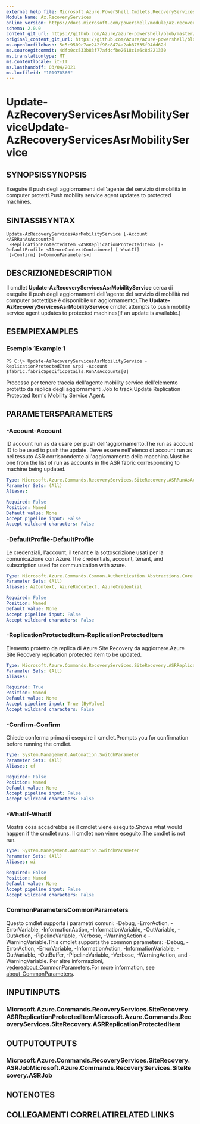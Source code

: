 ```yaml
---
external help file: Microsoft.Azure.PowerShell.Cmdlets.RecoveryServices.SiteRecovery.dll-Help.xml
Module Name: Az.RecoveryServices
online version: https://docs.microsoft.com/powershell/module/az.recoveryservices/update-azrecoveryservicesasrmobilityservice
schema: 2.0.0
content_git_url: https://github.com/Azure/azure-powershell/blob/master/src/RecoveryServices/RecoveryServices/help/Update-AzRecoveryServicesAsrMobilityService.md
original_content_git_url: https://github.com/Azure/azure-powershell/blob/master/src/RecoveryServices/RecoveryServices/help/Update-AzRecoveryServicesAsrMobilityService.md
ms.openlocfilehash: 5c5c9509c7ae242f98c8474a2ab87635f94dd62d
ms.sourcegitcommit: 4dfb0cc533b83f77afdcfbe2618c1e6c8d221330
ms.translationtype: MT
ms.contentlocale: it-IT
ms.lasthandoff: 03/04/2021
ms.locfileid: "101970366"
---
```

# <span data-ttu-id="f3b73-101">Update-AzRecoveryServicesAsrMobilityService</span><span class="sxs-lookup"><span data-stu-id="f3b73-101">Update-AzRecoveryServicesAsrMobilityService</span></span>

## <span data-ttu-id="f3b73-102">SYNOPSIS</span><span class="sxs-lookup"><span data-stu-id="f3b73-102">SYNOPSIS</span></span>
<span data-ttu-id="f3b73-103">Eseguire il push degli aggiornamenti dell'agente del servizio di mobilità in computer protetti.</span><span class="sxs-lookup"><span data-stu-id="f3b73-103">Push mobility service agent updates to protected machines.</span></span>

## <span data-ttu-id="f3b73-104">SINTASSI</span><span class="sxs-lookup"><span data-stu-id="f3b73-104">SYNTAX</span></span>

```
Update-AzRecoveryServicesAsrMobilityService [-Account <ASRRunAsAccount>]
 -ReplicationProtectedItem <ASRReplicationProtectedItem> [-DefaultProfile <IAzureContextContainer>] [-WhatIf]
 [-Confirm] [<CommonParameters>]
```

## <span data-ttu-id="f3b73-105">DESCRIZIONE</span><span class="sxs-lookup"><span data-stu-id="f3b73-105">DESCRIPTION</span></span>
<span data-ttu-id="f3b73-106">Il cmdlet **Update-AzRecoveryServicesAsrMobilityService** cerca di eseguire il push degli aggiornamenti dell'agente del servizio di mobilità nei computer protetti(se è disponibile un aggiornamento).</span><span class="sxs-lookup"><span data-stu-id="f3b73-106">The **Update-AzRecoveryServicesAsrMobilityService** cmdlet attempts to push mobility service agent updates to protected machines(if an update is available.)</span></span>

## <span data-ttu-id="f3b73-107">ESEMPI</span><span class="sxs-lookup"><span data-stu-id="f3b73-107">EXAMPLES</span></span>

### <span data-ttu-id="f3b73-108">Esempio 1</span><span class="sxs-lookup"><span data-stu-id="f3b73-108">Example 1</span></span>
```
PS C:\> Update-AzRecoveryServicesAsrMobilityService -ReplicationProtectedItem $rpi -Account $fabric.fabricSpecificDetails.RunAsAccounts[0]
```

<span data-ttu-id="f3b73-109">Processo per tenere traccia dell'agente mobility service dell'elemento protetto da replica degli aggiornamenti.</span><span class="sxs-lookup"><span data-stu-id="f3b73-109">Job to track Update Replication Protected Item's Mobility Service Agent.</span></span>

## <span data-ttu-id="f3b73-110">PARAMETERS</span><span class="sxs-lookup"><span data-stu-id="f3b73-110">PARAMETERS</span></span>

### <span data-ttu-id="f3b73-111">-Account</span><span class="sxs-lookup"><span data-stu-id="f3b73-111">-Account</span></span>
<span data-ttu-id="f3b73-112">ID account run as da usare per push dell'aggiornamento.</span><span class="sxs-lookup"><span data-stu-id="f3b73-112">The run as account ID to be used to push the update.</span></span> <span data-ttu-id="f3b73-113">Deve essere nell'elenco di account run as nel tessuto ASR corrispondente all'aggiornamento della macchina.</span><span class="sxs-lookup"><span data-stu-id="f3b73-113">Must be one from the list of run as accounts in the ASR fabric corresponding to machine being updated.</span></span>

```yaml
Type: Microsoft.Azure.Commands.RecoveryServices.SiteRecovery.ASRRunAsAccount
Parameter Sets: (All)
Aliases:

Required: False
Position: Named
Default value: None
Accept pipeline input: False
Accept wildcard characters: False
```

### <span data-ttu-id="f3b73-114">-DefaultProfile</span><span class="sxs-lookup"><span data-stu-id="f3b73-114">-DefaultProfile</span></span>
<span data-ttu-id="f3b73-115">Le credenziali, l'account, il tenant e la sottoscrizione usati per la comunicazione con Azure.</span><span class="sxs-lookup"><span data-stu-id="f3b73-115">The credentials, account, tenant, and subscription used for communication with azure.</span></span>

```yaml
Type: Microsoft.Azure.Commands.Common.Authentication.Abstractions.Core.IAzureContextContainer
Parameter Sets: (All)
Aliases: AzContext, AzureRmContext, AzureCredential

Required: False
Position: Named
Default value: None
Accept pipeline input: False
Accept wildcard characters: False
```

### <span data-ttu-id="f3b73-116">-ReplicationProtectedItem</span><span class="sxs-lookup"><span data-stu-id="f3b73-116">-ReplicationProtectedItem</span></span>
<span data-ttu-id="f3b73-117">Elemento protetto da replica di Azure Site Recovery da aggiornare.</span><span class="sxs-lookup"><span data-stu-id="f3b73-117">Azure Site Recovery replication protected item to be updated.</span></span>

```yaml
Type: Microsoft.Azure.Commands.RecoveryServices.SiteRecovery.ASRReplicationProtectedItem
Parameter Sets: (All)
Aliases:

Required: True
Position: Named
Default value: None
Accept pipeline input: True (ByValue)
Accept wildcard characters: False
```

### <span data-ttu-id="f3b73-118">-Confirm</span><span class="sxs-lookup"><span data-stu-id="f3b73-118">-Confirm</span></span>
<span data-ttu-id="f3b73-119">Chiede conferma prima di eseguire il cmdlet.</span><span class="sxs-lookup"><span data-stu-id="f3b73-119">Prompts you for confirmation before running the cmdlet.</span></span>

```yaml
Type: System.Management.Automation.SwitchParameter
Parameter Sets: (All)
Aliases: cf

Required: False
Position: Named
Default value: None
Accept pipeline input: False
Accept wildcard characters: False
```

### <span data-ttu-id="f3b73-120">-WhatIf</span><span class="sxs-lookup"><span data-stu-id="f3b73-120">-WhatIf</span></span>
<span data-ttu-id="f3b73-121">Mostra cosa accadrebbe se il cmdlet viene eseguito.</span><span class="sxs-lookup"><span data-stu-id="f3b73-121">Shows what would happen if the cmdlet runs.</span></span> <span data-ttu-id="f3b73-122">Il cmdlet non viene eseguito.</span><span class="sxs-lookup"><span data-stu-id="f3b73-122">The cmdlet is not run.</span></span>

```yaml
Type: System.Management.Automation.SwitchParameter
Parameter Sets: (All)
Aliases: wi

Required: False
Position: Named
Default value: None
Accept pipeline input: False
Accept wildcard characters: False
```

### <span data-ttu-id="f3b73-123">CommonParameters</span><span class="sxs-lookup"><span data-stu-id="f3b73-123">CommonParameters</span></span>
<span data-ttu-id="f3b73-124">Questo cmdlet supporta i parametri comuni: -Debug, -ErrorAction, -ErrorVariable, -InformationAction, -InformationVariable, -OutVariable, -OutAction, -PipelineVariable, -Verbose, -WarningAction e -WarningVariable.</span><span class="sxs-lookup"><span data-stu-id="f3b73-124">This cmdlet supports the common parameters: -Debug, -ErrorAction, -ErrorVariable, -InformationAction, -InformationVariable, -OutVariable, -OutBuffer, -PipelineVariable, -Verbose, -WarningAction, and -WarningVariable.</span></span> <span data-ttu-id="f3b73-125">Per altre informazioni, [vedere](http://go.microsoft.com/fwlink/?LinkID=113216)about_CommonParameters.</span><span class="sxs-lookup"><span data-stu-id="f3b73-125">For more information, see [about_CommonParameters](http://go.microsoft.com/fwlink/?LinkID=113216).</span></span>

## <span data-ttu-id="f3b73-126">INPUT</span><span class="sxs-lookup"><span data-stu-id="f3b73-126">INPUTS</span></span>

### <span data-ttu-id="f3b73-127">Microsoft.Azure.Commands.RecoveryServices.SiteRecovery.ASRReplicationProtectedItem</span><span class="sxs-lookup"><span data-stu-id="f3b73-127">Microsoft.Azure.Commands.RecoveryServices.SiteRecovery.ASRReplicationProtectedItem</span></span>

## <span data-ttu-id="f3b73-128">OUTPUT</span><span class="sxs-lookup"><span data-stu-id="f3b73-128">OUTPUTS</span></span>

### <span data-ttu-id="f3b73-129">Microsoft.Azure.Commands.RecoveryServices.SiteRecovery.ASRJob</span><span class="sxs-lookup"><span data-stu-id="f3b73-129">Microsoft.Azure.Commands.RecoveryServices.SiteRecovery.ASRJob</span></span>

## <span data-ttu-id="f3b73-130">NOTE</span><span class="sxs-lookup"><span data-stu-id="f3b73-130">NOTES</span></span>

## <span data-ttu-id="f3b73-131">COLLEGAMENTI CORRELATI</span><span class="sxs-lookup"><span data-stu-id="f3b73-131">RELATED LINKS</span></span>
